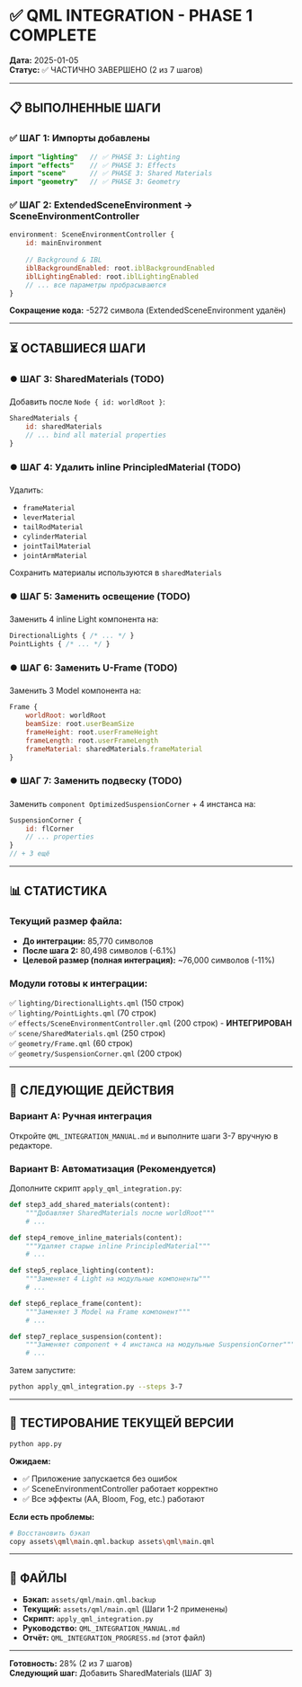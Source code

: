 # ✅ QML INTEGRATION - PHASE 1 COMPLETE

**Дата:** 2025-01-05  
**Статус:** ✅ ЧАСТИЧНО ЗАВЕРШЕНО (2 из 7 шагов)  

---

## 📋 ВЫПОЛНЕННЫЕ ШАГИ

### ✅ ШАГ 1: Импорты добавлены
```qml
import "lighting"   // ✅ PHASE 3: Lighting
import "effects"    // ✅ PHASE 3: Effects
import "scene"      // ✅ PHASE 3: Shared Materials
import "geometry"   // ✅ PHASE 3: Geometry
```

### ✅ ШАГ 2: ExtendedSceneEnvironment → SceneEnvironmentController
```qml
environment: SceneEnvironmentController {
    id: mainEnvironment
    
    // Background & IBL
    iblBackgroundEnabled: root.iblBackgroundEnabled
    iblLightingEnabled: root.iblLightingEnabled
    // ... все параметры пробрасываются
}
```

**Сокращение кода:** -5272 символа (ExtendedSceneEnvironment удалён)

---

## ⏳ ОСТАВШИЕСЯ ШАГИ

### ⏺️ ШАГ 3: SharedMaterials (TODO)
Добавить после `Node { id: worldRoot }`:
```qml
SharedMaterials {
    id: sharedMaterials
    // ... bind all material properties
}
```

### ⏺️ ШАГ 4: Удалить inline PrincipledMaterial (TODO)
Удалить:
- `frameMaterial`
- `leverMaterial`
- `tailRodMaterial`
- `cylinderMaterial`
- `jointTailMaterial`
- `jointArmMaterial`

Сохранить материалы используются в `sharedMaterials`

### ⏺️ ШАГ 5: Заменить освещение (TODO)
Заменить 4 inline Light компонента на:
```qml
DirectionalLights { /* ... */ }
PointLights { /* ... */ }
```

### ⏺️ ШАГ 6: Заменить U-Frame (TODO)
Заменить 3 Model компонента на:
```qml
Frame {
    worldRoot: worldRoot
    beamSize: root.userBeamSize
    frameHeight: root.userFrameHeight
    frameLength: root.userFrameLength
    frameMaterial: sharedMaterials.frameMaterial
}
```

### ⏺️ ШАГ 7: Заменить подвеску (TODO)
Заменить `component OptimizedSuspensionCorner` + 4 инстанса на:
```qml
SuspensionCorner {
    id: flCorner
    // ... properties
}
// + 3 ещё
```

---

## 📊 СТАТИСТИКА

### Текущий размер файла:
- **До интеграции:** 85,770 символов
- **После шага 2:** 80,498 символов (-6.1%)
- **Целевой размер (полная интеграция):** ~76,000 символов (-11%)

### Модули готовы к интеграции:
✅ `lighting/DirectionalLights.qml` (150 строк)  
✅ `lighting/PointLights.qml` (70 строк)  
✅ `effects/SceneEnvironmentController.qml` (200 строк) - **ИНТЕГРИРОВАН**  
✅ `scene/SharedMaterials.qml` (250 строк)  
✅ `geometry/Frame.qml` (60 строк)  
✅ `geometry/SuspensionCorner.qml` (200 строк)  

---

## 🎯 СЛЕДУЮЩИЕ ДЕЙСТВИЯ

### Вариант A: Ручная интеграция
Откройте `QML_INTEGRATION_MANUAL.md` и выполните шаги 3-7 вручную в редакторе.

### Вариант B: Автоматизация (Рекомендуется)
Дополните скрипт `apply_qml_integration.py`:

```python
def step3_add_shared_materials(content):
    """Добавляет SharedMaterials после worldRoot"""
    # ...

def step4_remove_inline_materials(content):
    """Удаляет старые inline PrincipledMaterial"""
    # ...

def step5_replace_lighting(content):
    """Заменяет 4 Light на модульные компоненты"""
    # ...

def step6_replace_frame(content):
    """Заменяет 3 Model на Frame компонент"""
    # ...

def step7_replace_suspension(content):
    """Заменяет component + 4 инстанса на модульные SuspensionCorner"""
    # ...
```

Затем запустите:
```bash
python apply_qml_integration.py --steps 3-7
```

---

## 🧪 ТЕСТИРОВАНИЕ ТЕКУЩЕЙ ВЕРСИИ

```bash
python app.py
```

**Ожидаем:**
- ✅ Приложение запускается без ошибок
- ✅ SceneEnvironmentController работает корректно
- ✅ Все эффекты (AA, Bloom, Fog, etc.) работают

**Если есть проблемы:**
```bash
# Восстановить бэкап
copy assets\qml\main.qml.backup assets\qml\main.qml
```

---

## 📝 ФАЙЛЫ

- **Бэкап:** `assets/qml/main.qml.backup`
- **Текущий:** `assets/qml/main.qml` (Шаги 1-2 применены)
- **Скрипт:** `apply_qml_integration.py`
- **Руководство:** `QML_INTEGRATION_MANUAL.md`
- **Отчёт:** `QML_INTEGRATION_PROGRESS.md` (этот файл)

---

**Готовность:** 28% (2 из 7 шагов)  
**Следующий шаг:** Добавить SharedMaterials (ШАГ 3)

